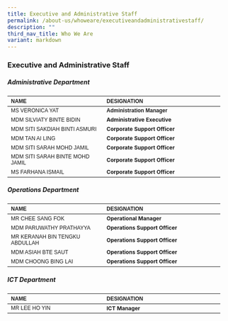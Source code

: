 ```yaml
---
title: Executive and Administrative Staff
permalink: /about-us/whoweare/executiveandadministrativestaff/
description: ""
third_nav_title: Who We Are
variant: markdown
---
```

### **Executive and Administrative Staff**

##### 		**Administrative Department**
<table border="0" cellpadding="0" cellspacing="0" style="width:624px">
<thead>
		<tr>
			<th scope="col" style="text-align:left; width:200px"><span style="font-size:12px"><span style="font-family:Arial,Helvetica,sans-serif">NAME</span></span></th>
			<th scope="col" style="text-align:left; width:249px"><span style="font-size:12px"><span style="font-family:Arial,Helvetica,sans-serif">DESIGNATION</span></span></th>
		</tr>
	</thead>
<tbody>
		<tr>
	<td style="width:106px"><span style="font-size:12px"><span style="font-family:Arial,Helvetica,sans-serif">MS VERONICA YAT</span></span></td>
			<td style="width:106px"><span style="font-size:12px"><span style="font-family:Arial,Helvetica,sans-serif"><strong>Administration Manager</strong></span></span></td>
	</tr><tr>
	</tr><tr>
			</tr><tr><td style="width:106px"><span style="font-size:12px"><span style="font-family:Arial,Helvetica,sans-serif">MDM SILVIATY BINTE BIDIN</span></span></td>
			<td style="width:106px"><span style="font-size:12px"><strong>Administrative Executive</strong></span></td>
	</tr><tr>
		</tr><tr><td style="width:106px"><span style="font-size:12px"><span style="font-family:Arial,Helvetica,sans-serif">MDM SITI SAKDIAH BINTI ASMURI</span></span></td>
			<td style="width:106px"><span style="font-size:12px"><strong>Corporate Support Officer</strong></span></td>
	</tr><tr>
	</tr><tr><td style="width:106px"><span style="font-size:12px"><span style="font-family:Arial,Helvetica,sans-serif">MDM TAN AI LING</span></span></td>
			<td style="width:106px"><span style="font-size:12px"><strong>Corporate Support Officer</strong></span></td>
	</tr><tr>
		</tr><tr><td style="width:106px"><span style="font-size:12px"><span style="font-family:Arial,Helvetica,sans-serif">MDM SITI SARAH MOHD JAMIL</span></span></td>
			<td style="width:106px"><span style="font-size:12px"><strong>Corporate Support Officer</strong></span></td>
		</tr><tr><td style="width:106px"><span style="font-size:12px"><span style="font-family:Arial,Helvetica,sans-serif">MDM SITI SARAH BINTE MOHD JAMIL</span></span></td>
			<td style="width:106px"><span style="font-size:12px"><strong>Corporate Support Officer</strong></span></td>
			</tr><tr><td style="width:106px"><span style="font-size:12px"><span style="font-family:Arial,Helvetica,sans-serif">MS FARHANA ISMAIL</span></span></td>
			<td style="width:106px"><span style="font-size:12px"><strong>Corporate Support Officer</strong></span></td>
		</tr><tr>
		</tr></tbody></table>
		
##### **Operations Department**
<table border="0" cellpadding="0" cellspacing="0" style="width:624px">
<thead>
		<tr>
			<th scope="col" style="text-align:left; width:200px"><span style="font-size:12px"><span style="font-family:Arial,Helvetica,sans-serif">NAME</span></span></th>
			<th scope="col" style="text-align:left; width:249px"><span style="font-size:12px"><span style="font-family:Arial,Helvetica,sans-serif">DESIGNATION</span></span></th>
		</tr>
	</thead>
<tbody>
		<tr>
	<td style="width:106px"><span style="font-size:12px"><span style="font-family:Arial,Helvetica,sans-serif">MR CHEE SANG FOK</span></span></td>
			<td style="width:106px"><span style="font-size:12px"><strong>Operational Manager</strong></span></td>
	</tr><tr>
	</tr><tr>
			</tr><tr><td style="width:106px"><span style="font-size:12px"><span style="font-family:Arial,Helvetica,sans-serif">MDM PARUWATHY PRATHAYYA</span></span></td>
			<td style="width:106px"><span style="font-size:12px"><strong>Operations Support Officer</strong></span></td>
	</tr><tr>
		</tr><tr><td style="width:106px"><span style="font-size:12px"><span style="font-family:Arial,Helvetica,sans-serif">MR KERANAH BIN TENGKU ABDULLAH</span></span></td>
			<td style="width:106px"><span style="font-size:12px"><strong>Operations Support Officer</strong></span></td>
	</tr><tr>
	</tr><tr><td style="width:106px"><span style="font-size:12px"><span style="font-family:Arial,Helvetica,sans-serif">MDM ASIAH BTE SAUT</span></span></td>
			<td style="width:106px"><span style="font-size:12px"><strong>Operations Support Officer</strong></span></td>
	</tr><tr>
		</tr><tr><td style="width:106px"><span style="font-size:12px"><span style="font-family:Arial,Helvetica,sans-serif">MDM CHOONG BING LAI</span></span></td>
			<td style="width:106px"><span style="font-size:12px"><strong>Operations Support Officer</strong></span></td>
		</tr><tr>
		</tr></tbody></table>
		
##### **ICT Department**
<table border="0" cellpadding="0" cellspacing="0" style="width:624px">
<thead>
		<tr>
			<th scope="col" style="text-align:left; width:200px"><span style="font-size:12px"><span style="font-family:Arial,Helvetica,sans-serif">NAME</span></span></th>
			<th scope="col" style="text-align:left; width:249px"><span style="font-size:12px"><span style="font-family:Arial,Helvetica,sans-serif">DESIGNATION</span></span></th>
		</tr>
	</thead>
<tbody>
		<tr>
	<td style="width:106px"><span style="font-size:12px"><span style="font-family:Arial,Helvetica,sans-serif">MR LEE HO YIN</span></span></td>
			<td style="width:106px"><span style="font-size:12px"><strong>ICT Manager</strong></span></td>
	</tr><tr>
		</tr></tbody></table>